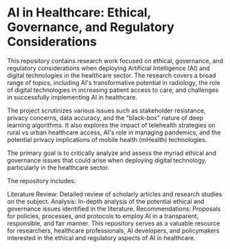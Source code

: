 # AI in Healthcare: Ethical, Governance, and Regulatory Considerations

This repository contains research work focused on ethical, governance, and regulatory considerations when deploying Artificial Intelligence (AI) and digital technologies in the healthcare sector. The research covers a broad range of topics, including AI's transformative potential in radiology, the role of digital technologies in increasing patient access to care, and challenges in successfully implementing AI in healthcare.

The project scrutinizes various issues such as stakeholder resistance, privacy concerns, data accuracy, and the "black-box" nature of deep learning algorithms. It also explores the impact of telehealth strategies on rural vs urban healthcare access, AI's role in managing pandemics, and the potential privacy implications of mobile health (mHealth) technologies.

The primary goal is to critically analyze and assess the myriad ethical and governance issues that could arise when deploying digital technology, particularly in the healthcare sector.

The repository includes:

Literature Review: Detailed review of scholarly articles and research studies on the subject.
Analysis: In-depth analysis of the potential ethical and governance issues identified in the literature.
Recommendations: Proposals for policies, processes, and protocols to employ AI in a transparent, responsible, and fair manner.
This repository serves as a valuable resource for researchers, healthcare professionals, AI developers, and policymakers interested in the ethical and regulatory aspects of AI in healthcare.

